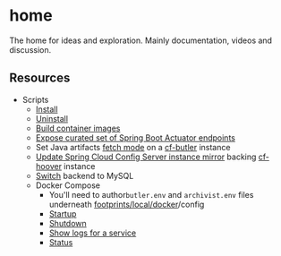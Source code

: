 # home

The home for ideas and exploration.  Mainly documentation, videos and discussion.

## Resources

* Scripts
  * [Install](scripts/e2e-install.sh)
  * [Uninstall](scripts/e2e-uninstall.sh)
  * [Build container images](scripts/build-container-images.sh)
  * [Expose curated set of Spring Boot Actuator endpoints](scripts/expose-actuator-endpoints.sh)
  * Set Java artifacts [fetch mode](scripts/set-java-artifacts-fetch-mode.sh) on a [cf-butler](https://github.com/cf-toolsuite/cf-butler/blob/main/docs/ENDPOINTS.md#java-applications) instance
  * [Update Spring Cloud Config Server instance mirror](scripts/update-config-service-mirrors.sh) backing [cf-hoover](https://github.com/cf-toolsuite/cf-hoover?tab=readme-ov-file#minimum-required-keys) instance
  * [Switch](scripts/switch-backend-to-mysql.sh) backend to MySQL
  * Docker Compose
    * You'll need to author`butler.env` and `archivist.env` files underneath [footprints/local/docker](footprints/local/docker)/config
    * [Startup](footprints/local/startup.sh)
    * [Shutdown](footprints/local/shutdown.sh)
    * [Show logs for a service](footprints/local/show-logs.sh)
    * [Status](footprints/local/status.sh)
